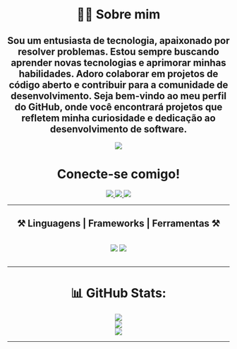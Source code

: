 
<div align="center"> 
<h1>👨‍💻 Sobre mim</h1>

<h2>Sou um entusiasta de tecnologia, apaixonado por resolver problemas. Estou sempre buscando aprender novas tecnologias e aprimorar minhas habilidades. Adoro colaborar em projetos de código aberto e contribuir para a comunidade de desenvolvimento. 
Seja bem-vindo ao meu perfil do GitHub, onde você encontrará projetos que refletem minha curiosidade e dedicação ao desenvolvimento de software.
</h2>
 <img src="https://images3.alphacoders.com/874/874252.jpg" />
</div>

<div align="center"> 
 <h1>Conecte-se comigo!</h1>
  <a href="mailto:nielvitorba@gmai.com">
    <img src="https://img.shields.io/badge/Gmail-333333?style=for-the-badge&logo=gmail&logoColor=red" />
  </a>
  <a href="https://www.linkedin.com/in/daniel-assis-09a295321/" target="_blank">
    <img src="https://img.shields.io/badge/LinkedIn-0077B5?style=for-the-badge&logo=linkedin&logoColor=white" target="_blank" />
  </a>
  <a href="https://nielassis.github.io" target="_blank">
     <img src="https://img.shields.io/badge/Portfolio-FF5722?style=for-the-badge&logo=todoist&logoColor=white" target="_blank" /> <!-- sqlite, safari, google-chrome are other good icon options -->
  </a>
</div>

 <hr/>
 
<h2 align="center">⚒️ Linguagens | Frameworks | Ferramentas ⚒️</h2>
<br/>
<div align="center">
    <img src="https://skillicons.dev/icons?i=javascript,vuejs,html,css,vscode,github,figma,tailwind,git" />
    <img src="https://skillicons.dev/icons?i=nodejs,python,typescript,express,c,nextjs,mysql,flask" /><br>
</div>

<br/>
<hr/>
<div align="center">
    
# 📊 GitHub Stats:
![](https://github-readme-stats.vercel.app/api?username=nielassis&theme=dark&hide_border=false&include_all_commits=false&count_private=false)<br/>
![](https://github-readme-streak-stats.herokuapp.com/?user=nielassis&theme=dark&hide_border=false)<br/>
![](https://github-readme-stats.vercel.app/api/top-langs/?username=nielassis&theme=dark&hide_border=false&include_all_commits=false&count_private=false&layout=compact)

---

</div>
